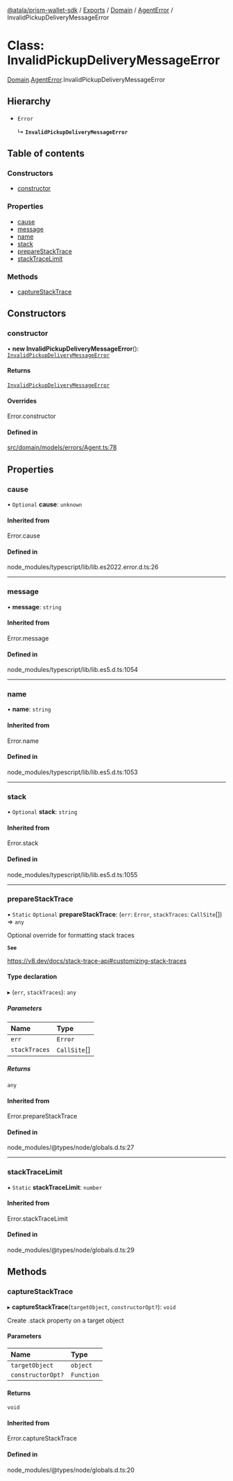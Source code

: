 [@atala/prism-wallet-sdk](../README.md) / [Exports](../modules.md) / [Domain](../modules/Domain.md) / [AgentError](../modules/Domain.AgentError.md) / InvalidPickupDeliveryMessageError

# Class: InvalidPickupDeliveryMessageError

[Domain](../modules/Domain.md).[AgentError](../modules/Domain.AgentError.md).InvalidPickupDeliveryMessageError

## Hierarchy

- `Error`

  ↳ **`InvalidPickupDeliveryMessageError`**

## Table of contents

### Constructors

- [constructor](Domain.AgentError.InvalidPickupDeliveryMessageError.md#constructor)

### Properties

- [cause](Domain.AgentError.InvalidPickupDeliveryMessageError.md#cause)
- [message](Domain.AgentError.InvalidPickupDeliveryMessageError.md#message)
- [name](Domain.AgentError.InvalidPickupDeliveryMessageError.md#name)
- [stack](Domain.AgentError.InvalidPickupDeliveryMessageError.md#stack)
- [prepareStackTrace](Domain.AgentError.InvalidPickupDeliveryMessageError.md#preparestacktrace)
- [stackTraceLimit](Domain.AgentError.InvalidPickupDeliveryMessageError.md#stacktracelimit)

### Methods

- [captureStackTrace](Domain.AgentError.InvalidPickupDeliveryMessageError.md#capturestacktrace)

## Constructors

### constructor

• **new InvalidPickupDeliveryMessageError**(): [`InvalidPickupDeliveryMessageError`](Domain.AgentError.InvalidPickupDeliveryMessageError.md)

#### Returns

[`InvalidPickupDeliveryMessageError`](Domain.AgentError.InvalidPickupDeliveryMessageError.md)

#### Overrides

Error.constructor

#### Defined in

[src/domain/models/errors/Agent.ts:78](https://github.com/hyperledger/identus-edge-agent-sdk-ts/blob/2cdbf1ede368164be3dd56f3e362e76e94d48b48/src/domain/models/errors/Agent.ts#L78)

## Properties

### cause

• `Optional` **cause**: `unknown`

#### Inherited from

Error.cause

#### Defined in

node_modules/typescript/lib/lib.es2022.error.d.ts:26

___

### message

• **message**: `string`

#### Inherited from

Error.message

#### Defined in

node_modules/typescript/lib/lib.es5.d.ts:1054

___

### name

• **name**: `string`

#### Inherited from

Error.name

#### Defined in

node_modules/typescript/lib/lib.es5.d.ts:1053

___

### stack

• `Optional` **stack**: `string`

#### Inherited from

Error.stack

#### Defined in

node_modules/typescript/lib/lib.es5.d.ts:1055

___

### prepareStackTrace

▪ `Static` `Optional` **prepareStackTrace**: (`err`: `Error`, `stackTraces`: `CallSite`[]) => `any`

Optional override for formatting stack traces

**`See`**

https://v8.dev/docs/stack-trace-api#customizing-stack-traces

#### Type declaration

▸ (`err`, `stackTraces`): `any`

##### Parameters

| Name | Type |
| :------ | :------ |
| `err` | `Error` |
| `stackTraces` | `CallSite`[] |

##### Returns

`any`

#### Inherited from

Error.prepareStackTrace

#### Defined in

node_modules/@types/node/globals.d.ts:27

___

### stackTraceLimit

▪ `Static` **stackTraceLimit**: `number`

#### Inherited from

Error.stackTraceLimit

#### Defined in

node_modules/@types/node/globals.d.ts:29

## Methods

### captureStackTrace

▸ **captureStackTrace**(`targetObject`, `constructorOpt?`): `void`

Create .stack property on a target object

#### Parameters

| Name | Type |
| :------ | :------ |
| `targetObject` | `object` |
| `constructorOpt?` | `Function` |

#### Returns

`void`

#### Inherited from

Error.captureStackTrace

#### Defined in

node_modules/@types/node/globals.d.ts:20
